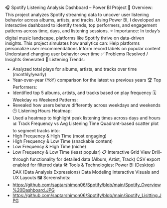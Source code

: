 🎧 Spotify Listening Analysis Dashboard – Power BI Project
📌 Overview:
This project analyzes Spotify streaming data to uncover user listening behavior across albums, artists, and tracks. Using Power BI, I developed an interactive dashboard to identify trends, top performers, and engagement patterns across time, days, and listening sessions.
⭐ Importance:
In today’s digital music landscape, platforms like Spotify thrive on data-driven insights. This project simulates how analytics can:
Help platforms personalize user recommendations
Inform record labels on popular content
Understand changing user behavior over time
✅ Problems Resolved / Insights Generated
🎵 Listening Trends:
* Analyzed total plays for albums, artists, and tracks over time (monthly/yearly)
* Year-over-year (YoY) comparison for the latest vs previous years
🏆 Top Performers:
* Identified top 5 albums, artists, and tracks based on play frequency
🗓️ Weekday vs Weekend Patterns:
* Revealed how users behave differently across weekdays and weekends
🕒 Listening Hours Heatmap: 
* Used a heatmap to highlight peak listening times across days and hours
📊 Track Frequency vs Avg Listening Time
Quadrant-based scatter plot to segment tracks into:
* High Frequency & High Time (most engaging)
* High Frequency & Low Time (snackable content)
* Low Frequency & High Time (niche)
* Low Frequency & Low Time (least popular)
📋 Interactive Grid View
Drill-through functionality for detailed data (Album, Artist, Track)
CSV export enabled for filtered data
🛠️ Tools & Technologies:
Power BI (Desktop)
DAX (Data Analysis Expressions)
Data Modeling
Interactive Visuals and UX Layouts
🖼️ Screenshots: 
* https://github.com/saptarshimon06/Spotify/blob/main/Spotify_Overview%20Dashboard.JPG
* https://github.com/saptarshimon06/Spotify/blob/main/Spotify_Lisitting.JPG
